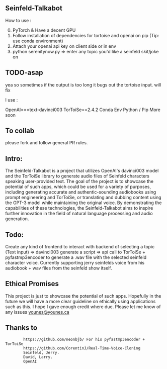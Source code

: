 
## Seinfeld-Talkabot



How to use : 

0. PyTorch & Have a decent GPU
1. Follow installation of dependencies for tortoise and openai on pip (Tip: use conda environment)
2. Attach your openai api key on client side or in env
3. python serenitynow.py => enter any topic you'd like a seinfeld skit/joke on

## TODO-asap
yea so sometimes if the output is too long it bugs out the tortoise input. will fix

I use :

OpenAI===text-davinci003
TorToiSe==2.4.2
Conda Env
Python / Pip
More soon

## To collab
please fork and follow general PR rules. 
 
## Intro:
The Seinfeld-Talkabot is a project that utilizes OpenAI's davinci003 model and the TorToiSe library to generate audio files of Seinfeld characters speaking user-provided text. The goal of the project is to showcase the potential of such apps, which could be used for a variety of purposes, including generating accurate and authentic-sounding audiobooks using prompt engineering and TorToiSe, or translating and dubbing content using the GPT-3 model while maintaining the original voice. By demonstrating the capabilities of these technologies, the Seinfeld-Talkabot aims to inspire further innovation in the field of natural language processing and audio generation.


## Todo:
Create any kind of frontend to interact with backend of selecting a topic (Text input) => davinci003 generate a script => api call to TorToiSe + pyfastmp3encoder to generate a .wav file with the selected seinfeld character voice. Currently supporting jerry seinfelds voice from his audiobook + wav files from the seinfeld show itself.

## Ethical Promises
This project is just to showcase the potential of such apps. Hopefully in the future we will have a more clear guideline on ethically using applications such as this. I hope I gave enough credit where due. Please let me know of any issues younes@younes.ca

## Thanks to
            https://github.com/neonbjb/ For his pyfastmp3encoder + TorToiSe
            https://github.com/CorentinJ/Real-Time-Voice-Cloning
            Seinfeld, Jerry.
            David, Larry.
            OpenAI

